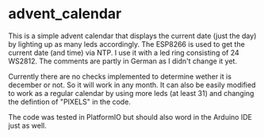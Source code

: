 # advent_calendar

This is a simple advent calendar that displays the current date (just the day) by lighting up as many leds accordingly.
The ESP8266 is used to get the current date (and time) via NTP.
I use it with a led ring consisting of 24 WS2812.
The comments are partly in German as I didn't change it yet.

Currently there are no checks implemented to determine wether it is december or not. So it will work in any month.
It can also be easily modified to work as a regular calendar by using more leds (at least 31) and changing the
defintion of "PIXELS" in the code.

The code was tested in PlatformIO but should also word in the Arduino IDE just as well.
